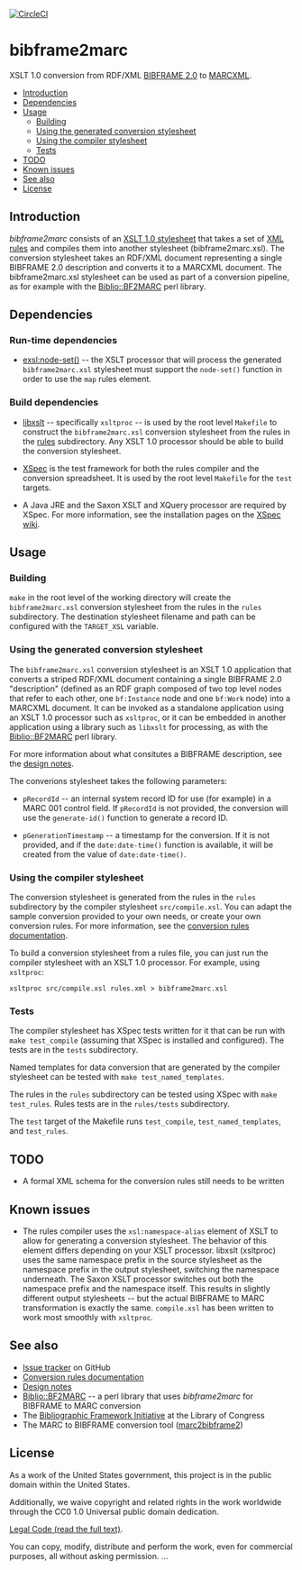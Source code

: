 
[![CircleCI](https://circleci.com/gh/lcnetdev/bibframe2marc/tree/master.svg?style=svg)](https://circleci.com/gh/lcnetdev/bibframe2marc)
# bibframe2marc

XSLT 1.0 conversion from RDF/XML [BIBFRAME 2.0](http://www.loc.gov/bibframe/) to [MARCXML](http://www.loc.gov/marcxml/).

* [Introduction](#introduction)
* [Dependencies](#dependencies)
* [Usage](#usage)
  * [Building](#building)
  * [Using the generated conversion stylesheet](#using-the-generated-conversion-stylesheet)
  * [Using the compiler stylesheet](#using-the-compiler-stylesheet)
  * [Tests](#tests)
* [TODO](#todo)
* [Known issues](#known-issues)
* [See also](#see-also)
* [License](#license)

## Introduction

_bibframe2marc_ consists of an [XSLT 1.0 stylesheet](src/compile.xsl) that takes a set of [XML rules](rules) and compiles them into another stylesheet (bibframe2marc.xsl). The conversion stylesheet takes an RDF/XML document representing a single BIBFRAME 2.0 description and converts it to a MARCXML document. The bibframe2marc.xsl stylesheet can be used as part of a conversion pipeline, as for example with the [Biblio::BF2MARC](https://github.com/lcnetdev/biblio-bf2marc) perl library.

## Dependencies

### Run-time dependencies

* [exsl:node-set()](http://exslt.org/exsl/functions/node-set/index.html) -- the XSLT processor that will process the generated `bibframe2marc.xsl` stylesheet must support the `node-set()` function in order to use the `map` rules element.

### Build dependencies

* [libxslt](http://xmlsoft.org/XSLT) -- specifically `xsltproc` -- is used by the root level `Makefile` to construct the `bibframe2marc.xsl` conversion stylesheet from the rules in the [rules](rules) subdirectory. Any XSLT 1.0 processor should be able to build the conversion stylesheet.

* [XSpec](https://github.com/xspec/xspec) is the test framework for both the rules compiler and the conversion spreadsheet. It is used by the root level `Makefile` for the `test` targets.

* A Java JRE and the Saxon XSLT and XQuery processor are required by XSpec. For more information, see the installation pages on the [XSpec wiki](https://github.com/xspec/xspec/wiki).

## Usage

### Building

`make` in the root level of the working directory will create the `bibframe2marc.xsl` conversion stylesheet from the rules in the `rules` subdirectory. The destination stylesheet filename and path can be configured with the `TARGET_XSL` variable.

### Using the generated conversion stylesheet

The `bibframe2marc.xsl` conversion stylesheet is an XSLT 1.0 application that converts a striped RDF/XML document containing a single BIBFRAME 2.0 "description" (defined as an RDF graph composed of two top level nodes that refer to each other, one `bf:Instance` node and one `bf:Work` node) into a MARCXML document. It can be invoked as a standalone application using an XSLT 1.0 processor such as `xsltproc`, or it can be embedded in another application using a library such as `libxslt` for processing, as with the [Biblio::BF2MARC](https://github.com/lcnetdev/biblio-bf2marc) perl library.

For more information about what consitutes a BIBFRAME description, see the [design notes](doc/design.md).

The converions stylesheet takes the following parameters:

* `pRecordId` -- an internal system record ID for use (for example) in a MARC 001 control field. If `pRecordId` is not provided, the conversion will use the `generate-id()` function to generate a record ID.

* `pGenerationTimestamp` -- a timestamp for the conversion. If it is not provided, and if the `date:date-time()` function is available, it will be created from the value of `date:date-time()`.

### Using the compiler stylesheet

The conversion stylesheet is generated from the rules in the `rules` subdirectory by the compiler stylesheet `src/compile.xsl`. You can adapt the sample conversion provided to your own needs, or create your own conversion rules. For more information, see the [conversion rules documentation](doc/rules.md).

To build a conversion stylesheet from a rules file, you can just run the compiler stylesheet with an XSLT 1.0 processor. For example, using `xsltproc`:

```
xsltproc src/compile.xsl rules.xml > bibframe2marc.xsl
```

### Tests

The compiler stylesheet has XSpec tests written for it that can be run with `make test_compile` (assuming that XSpec is installed and configured). The tests are in the `tests` subdirectory.

Named templates for data conversion that are generated by the compiler stylesheet can be tested with `make test_named_templates`.

The rules in the `rules` subdirectory can be tested using XSpec with `make test_rules`. Rules tests are in the `rules/tests` subdirectory.

The `test` target of the Makefile runs `test_compile`, `test_named_templates`, and `test_rules`.

## TODO

* A formal XML schema for the conversion rules still needs to be written

## Known issues

* The rules compiler uses the `xsl:namespace-alias` element of XSLT to allow for generating a conversion stylesheet. The behavior of this element differs depending on your XSLT processor. libxslt (xsltproc) uses the same namespace prefix in the source stylesheet as the namespace prefix in the output stylesheet, switching the namespace underneath. The Saxon XSLT processor switches out both the namespace prefix and the namespace itself. This results in slightly different output stylesheets -- but the actual BIBFRAME to MARC transformation is exactly the same. `compile.xsl` has been written to work most smoothly with `xsltproc`.

## See also

* [Issue tracker](https://github.com/lcnetdev/bibframe2marc/issues) on GitHub
* [Conversion rules documentation](doc/rules.md)
* [Design notes](doc/design.md)
* [Biblio::BF2MARC](https://github.com/lcnetdev/biblio-bf2marc) -- a perl library that uses _bibframe2marc_ for BIBFRAME to MARC conversion
* The [Bibliographic Framework Initiative](http://www.loc.gov/bibframe/) at the Library of Congress
* The MARC to BIBFRAME conversion tool ([marc2bibframe2](https://github.com/lcnetdev/marc2bibframe2))

## License
As a work of the United States government, this project is in the public domain within the United States.

Additionally, we waive copyright and related rights in the work worldwide through the CC0 1.0 Universal public domain dedication.

[Legal Code (read the full text)](https://creativecommons.org/publicdomain/zero/1.0/legalcode).

You can copy, modify, distribute and perform the work, even for commercial purposes, all without asking permission.
...

